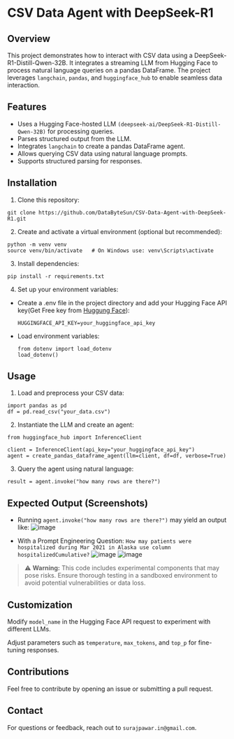 # CSV Data Agent with DeepSeek-R1 

## Overview

This project demonstrates how to interact with CSV data using a DeepSeek-R1-Distill-Qwen-32B. It integrates a streaming LLM from Hugging Face to process natural language queries on a pandas DataFrame. The project leverages `langchain`, `pandas`, and `huggingface_hub` to enable seamless data interaction.

## Features
- Uses a Hugging Face-hosted LLM `(deepseek-ai/DeepSeek-R1-Distill-Qwen-32B)` for processing queries.
- Parses structured output from the LLM.
- Integrates `langchain` to create a pandas DataFrame agent.
- Allows querying CSV data using natural language prompts.
- Supports structured parsing for responses.

## Installation

1. Clone this repository:
```
git clone https://github.com/DataByteSun/CSV-Data-Agent-with-DeepSeek-R1.git
```
2. Create and activate a virtual environment (optional but recommended):
```
python -m venv venv
source venv/bin/activate   # On Windows use: venv\Scripts\activate
```
3. Install dependencies:
```
pip install -r requirements.txt
```
4. Set up your environment variables:
- Create a .env file in the project directory and add your Hugging Face API key(Get Free key from <a href="https://huggingface.co/" target="_blank">Huggung Face</a>):
  ```
  HUGGINGFACE_API_KEY=your_huggingface_api_key
  ```
- Load environment variables:
  ```
  from dotenv import load_dotenv
  load_dotenv()
  ```

## Usage
1. Load and preprocess your CSV data:
```
import pandas as pd
df = pd.read_csv("your_data.csv")
```
2. Instantiate the LLM and create an agent:
```
from huggingface_hub import InferenceClient

client = InferenceClient(api_key="your_huggingface_api_key")
agent = create_pandas_dataframe_agent(llm=client, df=df, verbose=True)
```
3. Query the agent using natural language:
```
result = agent.invoke("how many rows are there?")
```

## Expected Output (Screenshots)

- Running `agent.invoke("how many rows are there?")` may yield an output like:
![image](https://github.com/user-attachments/assets/9a072d14-e302-49f4-b350-2afa212cde53)


- With a Prompt Engineering
    Question: `How may patients were hospitalized during Mar 2021 in Alaska use column hospitalizedCumulative?`
  ![image](https://github.com/user-attachments/assets/9918b54b-8a2f-460c-a364-0de30bf40b2c)
  ![image](https://github.com/user-attachments/assets/ad531f61-9d31-45b5-bc49-3db0a5b358f2)




> ⚠️ **Warning:**
> This code includes experimental components that may pose risks. Ensure thorough testing in a sandboxed environment to avoid potential vulnerabilities or data loss.
## Customization

Modify `model_name` in the Hugging Face API request to experiment with different LLMs.

Adjust parameters such as `temperature`, `max_tokens`, and `top_p` for fine-tuning responses.


## Contributions

Feel free to contribute by opening an issue or submitting a pull request.

## Contact

For questions or feedback, reach out to `surajpawar.in@gmail.com`.

